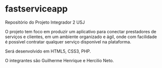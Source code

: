 # fastserviceapp
Repositório do Projeto Integrador 2 USJ

O projeto tem foco em produzir um aplicativo para conectar prestadores de serviços e clientes, em um ambiente organizado e ágil, onde com facilidade é possível contratar qualquer serviço disponível na plataforma.

Será desenvolvido em HTML5, CSS3, PHP.

O integrantes são Guilherme Henrique e Hercilio Neto. 
